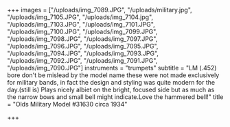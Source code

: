 +++
images = ["/uploads/img_7089.JPG", "/uploads/military.jpg", "/uploads/img_7105.JPG", "/uploads/img_7104.jpg", "/uploads/img_7103.JPG", "/uploads/img_7101.JPG", "/uploads/img_7100.JPG", "/uploads/img_7099.JPG", "/uploads/img_7098.JPG", "/uploads/img_7097.JPG", "/uploads/img_7096.JPG", "/uploads/img_7095.JPG", "/uploads/img_7094.JPG", "/uploads/img_7093.JPG", "/uploads/img_7092.JPG", "/uploads/img_7091.JPG", "/uploads/img_7090.JPG"]
instruments = "trumpets"
subtitle = "LM (.452) bore don't be mislead by the model name these were not made exclusively for military bands, in fact the design and styling was quite modern for the day.(still is)  Plays nicely albiet on the bright, focused side but as much as the narrow bows and small bell might indicate.Love the hammered bell!"
title = "Olds Military Model #31630 circa 1934"

+++
